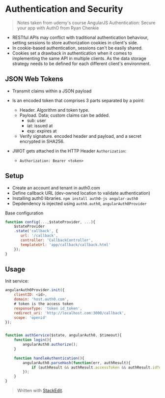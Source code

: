 # Authentication and Security

> Notes taken from udemy's course AngularJS Authentication: Secure your app with AuthO from Ryan Chenkie

- RESTful APIs may conflict with traditional authentication behaviour, setting sessions to store authorization cookies in client's side.
- In cookie-based authentication, sessions can't be easily shared.
- Cookies set a drawback in authentication when it comes to implementing the same API in multiple clients. As the data storage strategy needs to be defined for each different client's environment.

## JSON Web Tokens

- Transmit claims within a JSON payload
- Is an encoded token that comprises 3 parts separated by a point: 
	- Header. Algorithm and token type.
	- Payload. Data; custom claims can be added.
		- sub: user
		- iat: issued at
		- exp: expires at
	- Verify signature. encoded header and payload, and a secret encrypted in SHA256.

- JWOT gets attached in the HTTP Header `Authorization`:
	- `Authorization: Bearer <token>`

## Setup 

- Create an account and tenant in auth0.com
- Define callback URL (dev-owned location to validate authentication)
- Installing auth0 libraries. `npm install auth0-js angular-auth0`
- Depdendency is injected using `auth0.auth0`, `angularAuth0Provider`

Base configuration
````javascript
function config(...,$stateProvider, ...){
	$stateProvider
	.state('callback', {
	   url: '/callback',
	   controller: 'CallbackController',
	   templateUrl: 'app/callback/callback.html'
	});
} 
````

## Usage
Init service:
```javascript
angularAuth0Provider.init({
	clientID: <id>,
	domain: 'host.auth0.com',
	# token is the access token
	responseType: 'token id_token',
	redirect_uri: 'http://localhost.com:3000/callback',
	scope: 'openid'
});
```
```javascript

function authService($state, angularAuth0, $timeout){
	function login(){
		angularAuth0.authorize();
	}
	
	function handleAuthentication(){
		angularAuth0.parseHash(function(err, authResult){
			if (authResult && authResult.accessToken && authResult.idTok
		});
	}
}
```


> Written with [StackEdit](https://stackedit.io/).

<!--stackedit_data:
eyJoaXN0b3J5IjpbLTE4MjI2NDUzMjUsMTc5MzM1OTU1LC0yMD
MyMTI2NTA4LC0xMDYxNzY4MDY3LC0xOTEwNzE0MDIzLDI5NDg1
NTUwOV19
-->